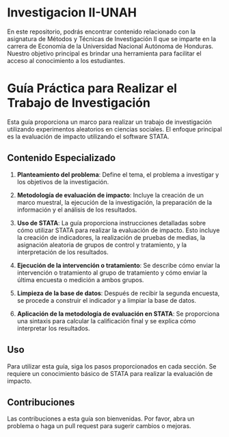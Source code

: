 # Investigacion II-UNAH
En este repositorio, podrás encontrar contenido relacionado con la asignatura de Métodos y Técnicas de Investigación II que se imparte en la carrera de Economía de la Universidad Nacional Autónoma de Honduras. Nuestro objetivo principal es brindar una herramienta para facilitar el acceso al conocimiento a los estudiantes.
# Guía Práctica para Realizar el Trabajo de Investigación

Esta guía proporciona un marco para realizar un trabajo de investigación utilizando experimentos aleatorios en ciencias sociales. El enfoque principal es la evaluación de impacto utilizando el software STATA.

## Contenido Especializado

1. **Planteamiento del problema**: Define el tema, el problema a investigar y los objetivos de la investigación.

2. **Metodología de evaluación de impacto**: Incluye la creación de un marco muestral, la ejecución de la investigación, la preparación de la información y el análisis de los resultados.

3. **Uso de STATA**: La guía proporciona instrucciones detalladas sobre cómo utilizar STATA para realizar la evaluación de impacto. Esto incluye la creación de indicadores, la realización de pruebas de medias, la asignación aleatoria de grupos de control y tratamiento, y la interpretación de los resultados.

4. **Ejecución de la intervención o tratamiento**: Se describe cómo enviar la intervención o tratamiento al grupo de tratamiento y cómo enviar la última encuesta o medición a ambos grupos.

5. **Limpieza de la base de datos**: Después de recibir la segunda encuesta, se procede a construir el indicador y a limpiar la base de datos.

6. **Aplicación de la metodología de evaluación en STATA**: Se proporciona una sintaxis para calcular la calificación final y se explica cómo interpretar los resultados.

## Uso

Para utilizar esta guía, siga los pasos proporcionados en cada sección. Se requiere un conocimiento básico de STATA para realizar la evaluación de impacto.

## Contribuciones

Las contribuciones a esta guía son bienvenidas. Por favor, abra un problema o haga un pull request para sugerir cambios o mejoras.
